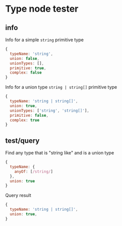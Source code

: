 # Type node tester

## info

Info for a simple `string` primitive type

```js
{
  typeName: 'string',
  union: false,
  unionTypes: [],
  primitive: true,
  complex: false
}
```

Info for a union type `string | string[]` primitive type

```js
{
  typeName: 'string | string[]',
  union: true,
  unionTypes: ['string', 'string[]'],
  primitive: false,
  complex: true
}
```

## test/query

Find any type that is "string like" and is a union type

```js
{
  typeName: {
    anyOf: [/string/]
  },
  union: true
}
```

Query result

```js
{
  typeName: 'string | string[]',
  union: true,
}
```
